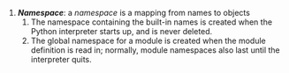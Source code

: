 1. ***Namespace***: a *namespace* is a mapping from names to objects
	1. The namespace containing the built-in names is created when the Python interpreter starts up, and is never deleted. 
	2. The global namespace for a module is created when the module definition is read in; normally, module namespaces also last until the interpreter quits. 